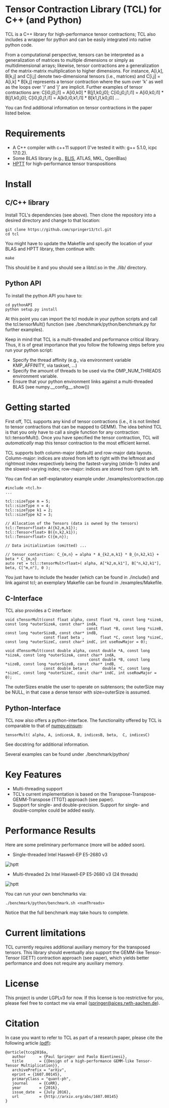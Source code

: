 # Tensor Contraction Library (TCL) for C++ (and Python)

TCL is a C++ library for high-performance tensor contractions; TCL also includes
a wrapper for python and can be easily integrated into native python code.

From a computational perspective, tensors
can be interpreted as a generalization of matrices to multiple dimensions or simply as
multidimensional arrays; likewise, tensor contractions
are a generalization of the matrix-matrix multiplication to higher
dimensions. For instance, A[i,k], B[k,j] and C[i,j] denote two-dimensional
tensors (i.e., matrices) and C[i,j] = A[i,k] * B[k,j] represents a tensor
contraction where the sum over 'k' as well as the loops over 'i' and 'j' are
implicit. Further examples of tensor contractions are: C[i0,j0,j1] = A[i0,k0] * B[j1,k0,j0];
C[i0,j0,j1,i1] = A[i0,k0,i1] * B[j1,k0,j0]; C[i0,j0,j1,i1] = A[k0,i0,k1,i1] * B[k1,j1,k0,j0] ...

You can find additional information on tensor contractions in the paper listed
below.

# Requirements

* A C++ compiler with c++11 support (I've tested it with: g++ 5.1.0, icpc 17.0.2).
* Some BLAS library (e.g., [BLIS](https://github.com/flame/blis), ATLAS, MKL,
  OpenBlas)
* [HPTT](https://github.com/springer13/hptt) for high-performance tensor transpositions

# Install

## C/C++ library

Install TCL's dependencies (see above). Then clone the repository into a desired directory and change to that location:

    git clone https://github.com/springer13/tcl.git
    cd tcl 

You might have to update the Makefile and specify the location of your BLAS and
HPTT library, then continue with:

    make

This should be it and you should see a libtcl.so in the ./lib/ directory.

## Python API

To install the python API you have to:

    cd pythonAPI
    python setup.py install

At this point you can import the tcl module in your python scripts and call the
tcl.tensorMult() function (see ./benchmark/python/benchmark.py for further examples).

Keep in mind that TCL is a multi-threaded and performance critical library.
Thus, it is of great importance that you follow the following steps before you
run your python script:

* Specify the thread affinity (e.g., via environment variable KMP_AFFINITY, via taskset, ...)
* Specify the amount of threads to be used via the OMP_NUM_THREADS environment
  variable.
* Ensure that your python environment links against a multi-threaded BLAS (see
  numpy.\_\_config\_\_.show())

# Getting started

First off, TCL supports any kind of tensor contractions (i.e., it is not limited
to tensor contractions that can be mapped to GEMM). The idea behind TCL is that you only 
have to call a single function for any contraction: tcl::tensorMult(). Once you
have specified the tensor contraction, TCL will _automatically_ map this tensor
contraction to the most efficient kernel.

TCL supports both column-major (default) and row-major data layouts. Column-major: indices are stored
from left to right with the leftmost and rightmost index respectively being
the fastest-varying (stride-1) index and the slowest-varying index; row-major: indices are stored
from right to left.

You can find an self-explanatory example under ./examples/contraction.cpp

    #include <tcl.h>
    ...

    tcl::sizeType m = 5;
    tcl::sizeType n = 4;
    tcl::sizeType k1 = 2;
    tcl::sizeType k2 = 3;

    // Allocation of the Tensors (data is owned by the tensors)
    tcl::Tensor<float> A({k2,m,k1});
    tcl::Tensor<float> B({n,k2,k1});
    tcl::Tensor<float> C({m,n});

    // Data initialization (omitted) ...

    // tensor contarction: C_{m,n} = alpha * A_{k2,m,k1} * B_{n,k2,k1} + beta * C_{m,n}
    auto ret = tcl::tensorMult<float>( alpha, A["k2,m,k1"], B["n,k2,k1"], beta, C["m,n"], 0 );


You just have to include the header (which can be found in ./include/) and link
against tcl; an exemplary Makefile can be found in ./examples/Makefile.

## C-Interface

TCL also provides a C interface:

    void sTensorMult(const float alpha, const float *A, const long *sizeA, const long *outerSizeA, const char* indA,
                                        const float *B, const long *sizeB, const long *outerSizeB, const char* indB,
                     const float beta ,       float *C, const long *sizeC, const long *outerSizeC, const char* indC, int useRowMajor = 0);

    void dTensorMult(const double alpha, const double *A, const long *sizeA, const long *outerSizeA, const char* indA,
                                         const double *B, const long *sizeB, const long *outerSizeB, const char* indB,
                     const double beta ,       double *C, const long *sizeC, const long *outerSizeC, const char* indC, int useRowMajor = 0);

The outerSizes enable the user to operate on subtensors; the outerSize may be NULL, in that
case a dense tensor with size=outerSize is assumed.

## Python-Interface

TCL now also offers a python-interface. The functionality offered by TCL is comparable to that of [numpy.einsum](https://docs.scipy.org/doc/numpy/reference/generated/numpy.einsum.html):

    tensorMult( alpha, A, indicesA, B, indicesB, beta,  C, indicesC)

See docstring for additional information.

Several examples can be found under ./benchmark/python/

# Key Features

* Multi-threading support
* TCL's current implementation is based on the
  Transpose-Transpose-GEMM-Transpose (TTGT) approach (see paper).
* Support for single- and double-precision. Support for single- and
  double-complex could be added easily.


# Performance Results

Here are some preliminary performance (more will be added soon).

* Single-threaded Intel Haswell-EP E5-2680 v3

![hptt](https://github.com/springer13/tcl/blob/master/misc/tcl_1thread.png)

* Multi-threaded 2x Intel Haswell-EP E5-2680 v3 (24 threads)

![hptt](https://github.com/springer13/tcl/blob/master/misc/tcl_24thread.png)

You can run your own benchmarks via:

    ./benchmark/python/benchmark.sh <numThreads>

Notice that the full benchmark may take hours to complete.

# Current limitations

TCL currently requires additional auxiliary memory for the transposed tensors. 
This library should eventually also support the GEMM-like Tensor-Tensor (GETT)
contraction approach (see paper), which yields better performance and does not
require any auxiliary memory.


# License

This project is under LGPLv3 for now. If this license is too restrictive for you,
please feel free to contact me via email (springer@aices.rwth-aachen.de).


# Citation

In case you want to refer to TCL as part of a research paper, please cite the following
article [(pdf)](https://arxiv.org/abs/1607.00145):
```
@article{tccg2016a,
   author      = {Paul Springer and Paolo Bientinesi},
   title       = {{Design of a high-performance GEMM-like Tensor-Tensor Multiplication}},
   archivePrefix = "arXiv",
   eprint = {1607.00145},
   primaryClass = "quant-ph",
   journal     = {CoRR},
   year        = {2016},
   issue_date  = {July 2016},
   url         = {http://arxiv.org/abs/1607.00145}
}
``` 



